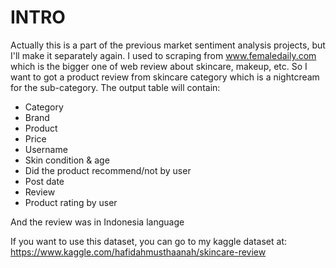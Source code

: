 # INTRO
Actually this is a part of the previous market sentiment analysis projects, but I'll make it separately again.
I used to scraping from www.femaledaily.com which is the bigger one of web review about skincare, makeup, etc. So I want to got a product review from skincare category which is a nightcream for the sub-category.
The output table will contain: 
- Category
- Brand
- Product
- Price
- Username
- Skin condition & age
- Did the product recommend/not by user
- Post date
- Review
- Product rating by user

And the review was in Indonesia language

If you want to use this dataset, you can go to my kaggle dataset at:
https://www.kaggle.com/hafidahmusthaanah/skincare-review
